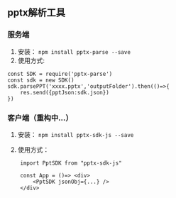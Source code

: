 ## pptx解析工具

### 服务端


1. 安装： `npm install pptx-parse --save`
2. 使用方式:

```
const SDK = require('pptx-parse')
const sdk = new SDK()
sdk.parsePPT('xxxx.pptx','outputFolder').then(()=>{
    res.send({pptJson:sdk.json})
})
```
    

### 客户端（重构中...）

1. 安装： `npm install pptx-sdk-js --save`

2. 使用方式：

```
    import PptSDK from "pptx-sdk-js"

    const App = ()=> <div>
        <PptSDK jsonObj={...} />
    </div>

```